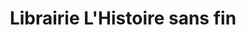 ---
title: "Librairie L'Histoire sans fin"
url: /loudeac/librairie-lhistoire-sans-fin/
shop: livres
---